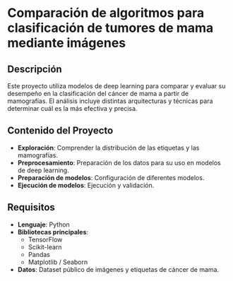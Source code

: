 # Comparación de algoritmos para clasificación de tumores de mama mediante imágenes

## Descripción
Este proyecto utiliza modelos de deep learning para comparar y evaluar su desempeño en la clasificación del cáncer de mama a partir de mamografías. El análisis incluye distintas arquitecturas y técnicas para determinar cuál es la más efectiva y precisa.

## Contenido del Proyecto

- **Exploración**: Comprender la distribución de las etiquetas y las mamografías.
- **Preprocesamiento**: Preparación de los datos para su uso en modelos de deep learning.
- **Preparación de modelos**: Configuración de diferentes modelos.
- **Ejecución de modelos**: Ejecución y validación.

## Requisitos

- **Lenguaje**: Python
- **Bibliotecas principales**:
  - TensorFlow
  - Scikit-learn
  - Pandas
  - Matplotlib / Seaborn
- **Datos**: Dataset público de imágenes y etiquetas de cáncer de mama.
